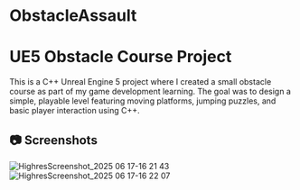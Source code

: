 # ObstacleAssault
# UE5 Obstacle Course Project

This is a C++ Unreal Engine 5 project where I created a small obstacle course as part of my game development learning. The goal was to design a simple, playable level featuring moving platforms, jumping puzzles, and basic player interaction using C++.

## 📷 Screenshots
![HighresScreenshot_2025 06 17-16 21 43](https://github.com/user-attachments/assets/dbf41df0-c25b-42e4-9b53-675ffa142eae)
![HighresScreenshot_2025 06 17-16 22 07](https://github.com/user-attachments/assets/35b33465-ea79-4b86-962b-053d6de1d7d3)





